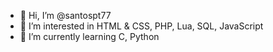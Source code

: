 - 👋 Hi, I’m @santospt77
- 👀 I’m interested in HTML & CSS, PHP, Lua, SQL, JavaScript
- 🌱 I’m currently learning C, Python
